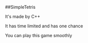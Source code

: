 ##SimpleTetris

It's made by C++

It has time limited and has one chance

You can play this game smoothly
